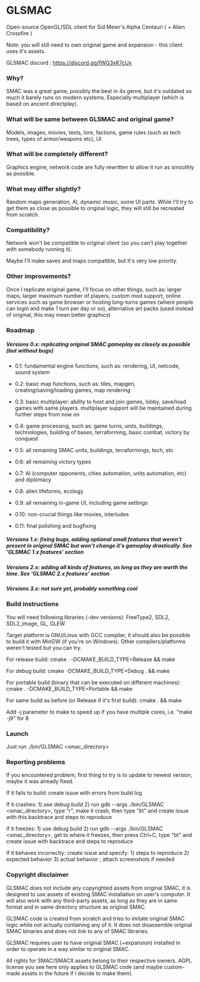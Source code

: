 # GLSMAC
Open-source OpenGL/SDL client for Sid Meier's Alpha Centauri ( + Alien Crossfire )

Note: you will still need to own original game and expansion - this client uses it's assets.

GLSMAC discord : https://discord.gg/fWG3xK7cUx

### Why?

SMAC was a great game, possibly the best in 4x genre, but it's outdated so much it barely runs on modern systems. Especially multiplayer (which is based on ancient directplay).

### What will be same between GLSMAC and original game?

Models, images, movies, texts, lore, factions, game rules (such as tech trees, types of armor/weapons etc), UI

### What will be completely different?

Graphics engine, network code are fully rewritten to allow it run as smoothly as possible.

### What may differ slightly?

Random maps generation, AI, dynamic music, some UI parts. While I'll try to get them as close as possible to original logic, they will still be recreated from scratch.

### Compatibility?

Network won't be compatible to original client (so you can't play together with somebody running it).

Maybe I'll make saves and maps compatible, but it's very low priority.

### Other improvements?

Once I replicate original game, I'll focus on other things, such as: larger maps, larger maximum number of players, custom mod support, online services such as game browser or hosting long-turns games (where people can login and make 1 turn per day or so), alternative art packs (used instead of original, this may mean better graphics)

### Roadmap

##### Versions 0.x: replicating original SMAC gameplay as closely as possible (but without bugs)

- 0.1: fundamental engine functions, such as: rendering, UI, netcode, sound system

- 0.2: basic map functions, such as: tiles, mapgen, creating/saving/loading games, map rendering

- 0.3: basic multiplayer: ability to host and join games, lobby, save/load games with same players. multiplayer support will be maintained during further steps from now on

- 0.4: game processing, such as: game turns, units, buildings, technologies, building of bases, terraforming, basic combat, victory by conquest

- 0.5: all remaining SMAC units, buildings, terraformings, tech, etc

- 0.6: all remaining victory types

- 0.7: AI (computer opponents, cities automation, units automation, etc) and diplomacy

- 0.8: alien lifeforms, ecology

- 0.9: all remaining in-game UI, including game settings

- 0.10: non-crucial things like movies, interludes

- 0.11: final polishing and bugfixing

##### Versions 1.x: fixing bugs, adding optional small features that weren't present in original SMAC but won't change it's gameplay drastically. See 'GLSMAC 1.x features' section

##### Versions 2.x: adding all kinds of features, as long as they are worth the time. See 'GLSMAC 2.x features' section

##### Versions 3.x: not sure yet, probably something cool


### Build instructions

You will need following libraries (-dev versions): FreeType2, SDL2, SDL2_image, GL, GLEW

Target platform is GNU/Linux with GCC compiler, it should also be possible to build it with MinGW (if you're on Windows). Other compilers/platforms weren't tested but you can try.

For release build: cmake . -DCMAKE_BUILD_TYPE=Release && make

For debug build: cmake -DCMAKE_BUILD_TYPE=Debug . && make

For portable build (binary that can be executed on different machines): cmake . -DCMAKE_BUILD_TYPE=Portable && make

For same build as before (or Release if it's first build): cmake . && make

Add -j parameter to make to speed up if you have multiple cores, i.e. "make -j9" for 8

### Launch

Just run ./bin/GLSMAC <smac_directory>

### Reporting problems

If you encountered problem, first thing to try is to update to newest version, maybe it was already fixed.

If it fails to build: create issue with errors from build log

If it crashes: 1) use debug build 2) run gdb --args ./bin/GLSMAC <smac_directory>, type "r", make it crash, then type "bt" and create issue with this backtrace and steps to reproduce

If it freezes: 1) use debug build 2) run gdb --args ./bin/GLSMAC <smac_directory>, get to where it freezes, then press Ctrl+C, type "bt" and create issue with backtrace and steps to reproduce

If it behaves incorrectly: create issue and specify: 1) steps to reproduce 2) expected behavior 3) actual behavior ; attach screenshots if needed

### Copyright disclaimer

GLSMAC does not include any copyrighted assets from original SMAC, it is designed to use assets of existing SMAC installation on user's computer. It will also work with any third-party assets, as long as they are in same format and in same directory structure as original SMAC.

GLSMAC code is created from scratch and tries to imitate original SMAC logic while not actually containing any of it. It does not disassemble original SMAC binaries and does not link to any of SMAC libraries.

GLSMAC requires user to have original SMAC (+expansion) installed in order to operate in a way similar to original SMAC.

All rights for SMAC/SMACX assets belong to their respective owners. AGPL license you see here only applies to GLSMAC code (and maybe custom-made assets in the future if I decide to make them).
